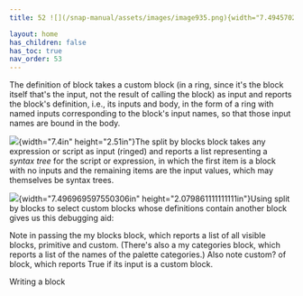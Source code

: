 ```yaml
---
title: 52 ![](/snap-manual/assets/images/image935.png){width="7.4945702099737534in" height="2.0380686789151357in"}Reading a block

layout: home
has_children: false
has_toc: true
nav_order: 53
---
```



The definition of block takes a custom block (in a ring, since it's the
block itself that's the input, not the result of calling the block) as
input and reports the block's definition, i.e., its inputs and body, in
the form of a ring with named inputs corresponding to the block's input
names, so that those input names are bound in the body.

![](/snap-manual/assets/images/image939.png){width="7.4in"
height="2.51in"}The split by blocks block takes any expression or script
as input (ringed) and reports a list representing a *syntax tree* for
the script or expression, in which the first item is a block with no
inputs and the remaining items are the input values, which may
themselves be syntax trees.

![](/snap-manual/assets/images/image943.png){width="7.496969597550306in"
height="2.079861111111111in"}Using split by blocks to select custom
blocks whose definitions contain another block gives us this debugging
aid:

Note in passing the my blocks block, which reports a list of all visible
blocks, primitive and custom. (There's also a my categories block, which
reports a list of the names of the palette categories.) Also note
custom? of block, which reports True if its input is a custom block.

Writing a block
